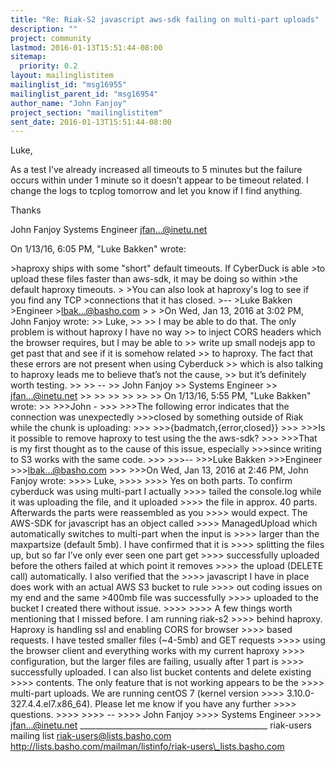 ```yaml
---
title: "Re: Riak-S2 javascript aws-sdk failing on multi-part uploads"
description: ""
project: community
lastmod: 2016-01-13T15:51:44-08:00
sitemap:
  priority: 0.2
layout: mailinglistitem
mailinglist_id: "msg16955"
mailinglist_parent_id: "msg16954"
author_name: "John Fanjoy"
project_section: "mailinglistitem"
sent_date: 2016-01-13T15:51:44-08:00
---
```



Luke,

As a test I’ve already increased all timeouts to 5 minutes but the failure 
occurs within under 1 minute so it doesn’t appear to be timeout related. I 
change the logs to tcplog tomorrow and let you know if I find anything.

Thanks

John Fanjoy
Systems Engineer
jfan...@inetu.net





On 1/13/16, 6:05 PM, "Luke Bakken"  wrote:

&gt;haproxy ships with some "short" default timeouts. If CyberDuck is able
&gt;to upload these files faster than aws-sdk, it may be doing so within
&gt;the default haproxy timeouts.
&gt;
&gt;You can also look at haproxy's log to see if you find any TCP
&gt;connections that it has closed.
&gt;--
&gt;Luke Bakken
&gt;Engineer
&gt;lbak...@basho.com
&gt;
&gt;
&gt;On Wed, Jan 13, 2016 at 3:02 PM, John Fanjoy  wrote:
&gt;&gt; Luke,
&gt;&gt;
&gt;&gt; I may be able to do that. The only problem is without haproxy I have no way 
&gt;&gt; to inject CORS headers which the browser requires, but I may be able to 
&gt;&gt; write up small nodejs app to get past that and see if it is somehow related 
&gt;&gt; to haproxy. The fact that these errors are not present when using Cyberduck 
&gt;&gt; which is also talking to haproxy leads me to believe that’s not the cause, 
&gt;&gt; but it’s definitely worth testing.
&gt;&gt;
&gt;&gt; --
&gt;&gt; John Fanjoy
&gt;&gt; Systems Engineer
&gt;&gt; jfan...@inetu.net
&gt;&gt;
&gt;&gt;
&gt;&gt;
&gt;&gt;
&gt;&gt;
&gt;&gt; On 1/13/16, 5:55 PM, "Luke Bakken"  wrote:
&gt;&gt;
&gt;&gt;&gt;John -
&gt;&gt;&gt;
&gt;&gt;&gt;The following error indicates that the connection was unexpectedly
&gt;&gt;&gt;closed by something outside of Riak while the chunk is uploading:
&gt;&gt;&gt;
&gt;&gt;&gt;{badmatch,{error,closed}}
&gt;&gt;&gt;
&gt;&gt;&gt;Is it possible to remove haproxy to test using the the aws-sdk?
&gt;&gt;&gt;
&gt;&gt;&gt;That is my first thought as to the cause of this issue, especially
&gt;&gt;&gt;since writing to S3 works with the same code.
&gt;&gt;&gt;
&gt;&gt;&gt;--
&gt;&gt;&gt;Luke Bakken
&gt;&gt;&gt;Engineer
&gt;&gt;&gt;lbak...@basho.com
&gt;&gt;&gt;
&gt;&gt;&gt;On Wed, Jan 13, 2016 at 2:46 PM, John Fanjoy  wrote:
&gt;&gt;&gt;&gt; Luke,
&gt;&gt;&gt;&gt;
&gt;&gt;&gt;&gt; Yes on both parts. To confirm cyberduck was using multi-part I actually 
&gt;&gt;&gt;&gt; tailed the console.log while it was uploading the file, and it uploaded 
&gt;&gt;&gt;&gt; the file in approx. 40 parts. Afterwards the parts were reassembled as you 
&gt;&gt;&gt;&gt; would expect. The AWS-SDK for javascript has an object called 
&gt;&gt;&gt;&gt; ManagedUpload which automatically switches to multi-part when the input is 
&gt;&gt;&gt;&gt; larger than the maxpartsize (default 5mb). I have confirmed that it is 
&gt;&gt;&gt;&gt; splitting the files up, but so far I’ve only ever seen one part get 
&gt;&gt;&gt;&gt; successfully uploaded before the others failed at which point it removes 
&gt;&gt;&gt;&gt; the upload (DELETE call) automatically. I also verified that the 
&gt;&gt;&gt;&gt; javascript I have in place does work with an actual AWS S3 bucket to rule 
&gt;&gt;&gt;&gt; out coding issues on my end and the same &gt;400mb file was successfully 
&gt;&gt;&gt;&gt; uploaded to the bucket I created there without issue.
&gt;&gt;&gt;&gt;
&gt;&gt;&gt;&gt; A few things worth mentioning that I missed before. I am running riak-s2 
&gt;&gt;&gt;&gt; behind haproxy. Haproxy is handling ssl and enabling CORS for browser 
&gt;&gt;&gt;&gt; based requests. I have tested smaller files (~4-5mb) and GET requests 
&gt;&gt;&gt;&gt; using the browser client and everything works with my current haproxy 
&gt;&gt;&gt;&gt; configuration, but the larger files are failing, usually after 1 part is 
&gt;&gt;&gt;&gt; successfully uploaded. I can also list bucket contents and delete existing 
&gt;&gt;&gt;&gt; contents. The only feature that is not working appears to be the 
&gt;&gt;&gt;&gt; multi-part uploads. We are running centOS 7 (kernel version 
&gt;&gt;&gt;&gt; 3.10.0-327.4.4.el7.x86\_64). Please let me know if you have any further 
&gt;&gt;&gt;&gt; questions.
&gt;&gt;&gt;&gt;
&gt;&gt;&gt;&gt; --
&gt;&gt;&gt;&gt; John Fanjoy
&gt;&gt;&gt;&gt; Systems Engineer
&gt;&gt;&gt;&gt; jfan...@inetu.net
\_\_\_\_\_\_\_\_\_\_\_\_\_\_\_\_\_\_\_\_\_\_\_\_\_\_\_\_\_\_\_\_\_\_\_\_\_\_\_\_\_\_\_\_\_\_\_
riak-users mailing list
riak-users@lists.basho.com
http://lists.basho.com/mailman/listinfo/riak-users\_lists.basho.com

